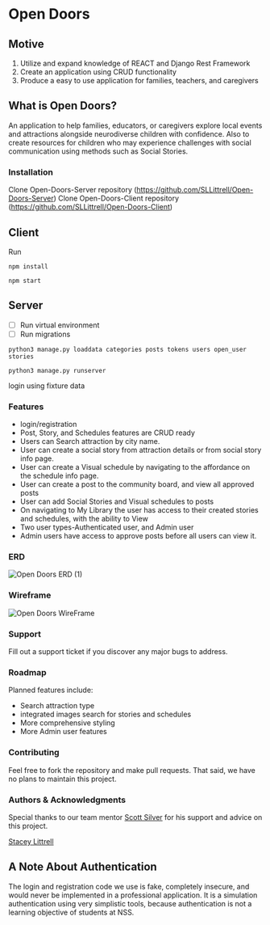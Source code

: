 
# Open Doors

## Motive

1. Utilize and expand knowledge of REACT and Django Rest Framework
1. Create an application using CRUD functionality
1. Produce a easy to use application for families, teachers, and caregivers


## What is Open Doors?

 An application to help families, educators, or caregivers explore local events and attractions alongside neurodiverse children with confidence. Also to create resources for children who may experience challenges with social communication using methods such as Social Stories. 

### Installation
Clone Open-Doors-Server repository (https://github.com/SLLittrell/Open-Doors-Server)
Clone Open-Doors-Client repository (https://github.com/SLLittrell/Open-Doors-Client)

## Client
Run
```
npm install

npm start 
```
## Server
-[ ] Run virtual environment
-[ ] Run migrations
```
python3 manage.py loaddata categories posts tokens users open_user stories
```

```
python3 manage.py runserver
```

login using fixture data

### Features
- login/registration 
- Post, Story, and Schedules features are CRUD ready
- Users can Search attraction by city name.
- User can create a social story from attraction details or from social story info page.
- User can create a Visual schedule by navigating to the affordance on the schedule info page.
- User can create a post to the community board, and view all approved posts
- User can add Social Stories and Visual schedules to posts
- On navigating to My Library the user has access to their created stories and schedules, with the ability to View 
- Two user types-Authenticated user, and Admin user
- Admin users have access to approve posts before all users can view it. 


### ERD
![Open Doors ERD (1)]()

### Wireframe
![Open Doors WireFrame]()

### Support
Fill out a support ticket if you discover any major bugs to address. 


### Roadmap
Planned features include: 

- Search attraction type
- integrated images search for stories and schedules 
- More comprehensive styling
- More Admin user features

### Contributing
Feel free to fork the repository and make pull requests. That said, we have no plans to maintain this project. 

### Authors & Acknowledgments
Special thanks to our team mentor [Scott Silver](https://github.com/Scott47) for his support and advice on this project.  

[Stacey Littrell](https://github.com/SLLittrell)

## A Note About Authentication

The login and registration code we use is fake, completely insecure, and would never be implemented in a professional application. It is a simulation authentication using very simplistic tools, because authentication is not a learning objective of students at NSS.